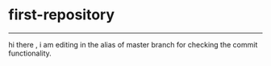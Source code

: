 # first-repository
------
hi there , i am editing in the alias of master branch for checking the commit functionality.
